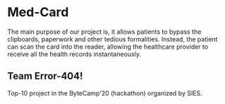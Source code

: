 # Med-Card
The main purpose of our project is, it allows patients to bypass the clipboards, paperwork and other tedious formalities. Instead, the patient can scan the card into the reader, allowing the healthcare provider to receive all the health records instantaneously.

## Team Error-404!
Top-10 project in the ByteCamp'20 (hackathon) organized by SIES.

